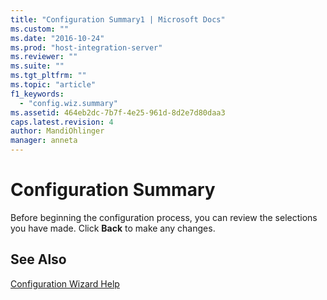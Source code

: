 ```yaml
---
title: "Configuration Summary1 | Microsoft Docs"
ms.custom: ""
ms.date: "2016-10-24"
ms.prod: "host-integration-server"
ms.reviewer: ""
ms.suite: ""
ms.tgt_pltfrm: ""
ms.topic: "article"
f1_keywords: 
  - "config.wiz.summary"
ms.assetid: 464eb2dc-7b7f-4e25-961d-8d2e7d80daa3
caps.latest.revision: 4
author: MandiOhlinger
manager: anneta
---
```

# Configuration Summary
Before beginning the configuration process, you can review the selections you have made. Click **Back** to make any changes.  
  
## See Also  
 [Configuration Wizard Help](../install-and-config-guides/configuration-wizard-help.md)